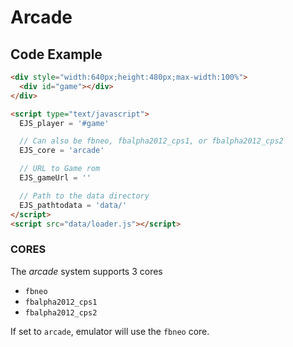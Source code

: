 # Arcade

## Code Example

```html
<div style="width:640px;height:480px;max-width:100%">
  <div id="game"></div>
</div>

<script type="text/javascript">
  EJS_player = '#game'

  // Can also be fbneo, fbalpha2012_cps1, or fbalpha2012_cps2
  EJS_core = 'arcade'

  // URL to Game rom
  EJS_gameUrl = ''

  // Path to the data directory
  EJS_pathtodata = 'data/'
</script>
<script src="data/loader.js"></script>
```

### CORES

The _arcade_ system supports 3 cores

- `fbneo`
- `fbalpha2012_cps1`
- `fbalpha2012_cps2`

If set to `arcade`, emulator will use the `fbneo` core.
